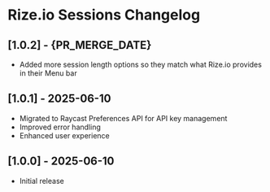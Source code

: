 # Rize.io Sessions Changelog

## [1.0.2] - {PR_MERGE_DATE}
- Added more session length options so they match what Rize.io provides in their Menu bar

## [1.0.1] - 2025-06-10
- Migrated to Raycast Preferences API for API key management
- Improved error handling
- Enhanced user experience

## [1.0.0] - 2025-06-10
- Initial release
